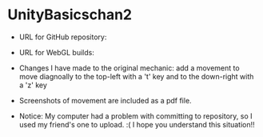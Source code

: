 # UnityBasicschan2

- URL for GitHub repository:
- URL for WebGL builds:

- Changes I have made to the original mechanic: 
    add a movement to move diagnoally to the top-left with a 't' key and to the down-right with a 'z' key
- Screenshots of movement are included as a pdf file.

- Notice: My computer had a problem with committing to repository, so I used my friend's one to upload. :( I hope you understand this situation!!
